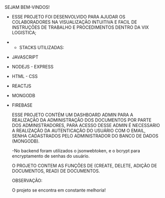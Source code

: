 SEJAM BEM-VINDOS!

- ESSE PROJETO FOI DESENVOLVIDO PARA AJUDAR OS COLABORADORES NA VISUALIZAÇÃO INTUITIVA E FACIL DE INSTRUÇÕES DE TRABALHO E PROCEDIMENTOS DENTRO DA VIX LOGISTICA;

- - STACKS UTILIZADAS:

- JAVASCRIPT
- NODEJS - EXPRESS
- HTML - CSS
- REACTJS
- MONGODB
- FIREBASE

  ESSE PROJETO CONTÉM UM DASHBOARD ADMIN PARA A REALIZAÇÃO DA ADMINISTRAÇÃO DOS DOCUMENTOS POR PARTE DOS ADMINISTRADORES, PARA ACESSO
  DESSE ADMIN É NECESSARIO A REALIZAÇÃO DA AUTENTICAÇÃO DO USUÁRIO COM O EMAIL, SENHA CADASTRADOS PELO ADMINISTRADOR DO BANCO DE DADOS (MONGODB).

  -No backend foram utilizados o jsonwebtoken, e o bcrypt para encryptamento de senhas do usuário.

  O PROJETO CONTEM AS FUNÇÕES DE (CREATE, DELETE, ADIÇÃO DE DOCUMENTOS, READ) DE DOCUMENTOS.


  OBSERVAÇÃO:

  O projeto se encontra em constante melhoria!
